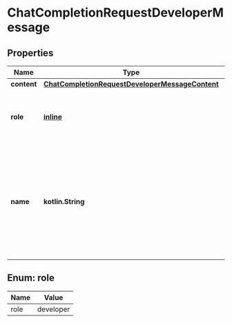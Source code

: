 
# ChatCompletionRequestDeveloperMessage

## Properties
| Name | Type | Description | Notes |
| ------------ | ------------- | ------------- | ------------- |
| **content** | [**ChatCompletionRequestDeveloperMessageContent**](ChatCompletionRequestDeveloperMessageContent.md) |  |  |
| **role** | [**inline**](#Role) | The role of the messages author, in this case &#x60;developer&#x60;. |  |
| **name** | **kotlin.String** | An optional name for the participant. Provides the model information to differentiate between participants of the same role. |  [optional] |


<a id="Role"></a>
## Enum: role
| Name | Value |
| ---- | ----- |
| role | developer |



